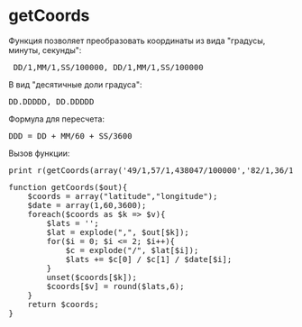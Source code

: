 # getCoords

Функция позволяет преобразовать координаты из вида "градусы, минуты, секунды":

<pre> DD/1,MM/1,SS/100000, DD/1,MM/1,SS/100000</pre>

 В вид "десятичные доли градуса":
 
 <pre>DD.DDDDD, DD.DDDDD</pre>

Формула для пересчета:

<pre>DDD = DD + MM/60 + SS/3600</pre>

Вызов функции:

<pre>print_r(getCoords(array('49/1,57/1,438047/100000','82/1,36/1,2434283/100000')));</pre>

<pre>function getCoords($out){
	$coords = array("latitude","longitude");
	$date = array(1,60,3600);
	foreach($coords as $k => $v){
		$lats = '';
		$lat = explode(",", $out[$k]);
		for($i = 0; $i <= 2; $i++){
			$c = explode("/", $lat[$i]);
			$lats += $c[0] / $c[1] / $date[$i];
		}
		unset($coords[$k]);
		$coords[$v] = round($lats,6);
	}
	return $coords;
}</pre>
